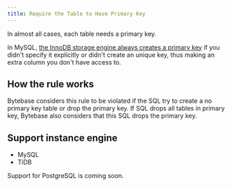 ```yaml
---
title: Require the Table to Have Primary Key
---
```


In almost all cases, each table needs a primary key.

In MySQL, [the InnoDB storage engine always creates a primary key](https://dev.mysql.com/doc/refman/8.0/en/innodb-index-types.html) if you didn't specify it explicitly or didn't create an unique key, thus making an extra column you don't have access to.

## How the rule works

Bytebase considers this rule to be violated if the SQL try to create a no primary key table or drop the primary key. If SQL drops all tables in primary key, Bytebase also considers that this SQL drops the primary key.

## Support instance engine

- MySQL
- TiDB

Support for PostgreSQL is coming soon.